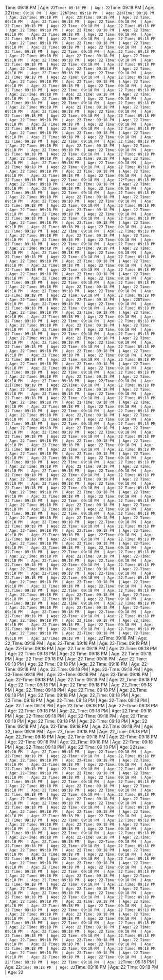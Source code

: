 Time: 09:18 PM  | Age: 22`Time: 09:18 PM  | Age: 22`Time: 09:18 PM  | Age: 22`Time: 09:18 PM  | Age: 22bTime: 09:18 PM  | Age: 22aTime: 09:18 PM  | Age: 22sTime: 09:18 PM  | Age: 22hTime: 09:18 PM  | Age: 22
Time: 09:18 PM  | Age: 22 Time: 09:18 PM  | Age: 22 Time: 09:18 PM  | Age: 22 Time: 09:18 PM  | Age: 22 Time: 09:18 PM  | Age: 22 Time: 09:18 PM  | Age: 22 Time: 09:18 PM  | Age: 22 Time: 09:18 PM  | Age: 22 Time: 09:18 PM  | Age: 22 Time: 09:18 PM  | Age: 22 Time: 09:18 PM  | Age: 22 Time: 09:18 PM  | Age: 22 Time: 09:18 PM  | Age: 22 Time: 09:18 PM  | Age: 22 Time: 09:18 PM  | Age: 22 Time: 09:18 PM  | Age: 22 Time: 09:18 PM  | Age: 22 Time: 09:18 PM  | Age: 22 Time: 09:18 PM  | Age: 22 Time: 09:18 PM  | Age: 22 Time: 09:18 PM  | Age: 22 Time: 09:18 PM  | Age: 22 Time: 09:18 PM  | Age: 22 Time: 09:18 PM  | Age: 22 Time: 09:18 PM  | Age: 22 Time: 09:18 PM  | Age: 22 Time: 09:18 PM  | Age: 22 Time: 09:18 PM  | Age: 22 Time: 09:18 PM  | Age: 22 Time: 09:18 PM  | Age: 22 Time: 09:18 PM  | Age: 22 Time: 09:18 PM  | Age: 22 Time: 09:18 PM  | Age: 22 Time: 09:18 PM  | Age: 22 Time: 09:18 PM  | Age: 22 Time: 09:18 PM  | Age: 22 Time: 09:18 PM  | Age: 22 Time: 09:18 PM  | Age: 22 Time: 09:18 PM  | Age: 22 Time: 09:18 PM  | Age: 22 Time: 09:18 PM  | Age: 22 Time: 09:18 PM  | Age: 22 Time: 09:18 PM  | Age: 22 Time: 09:18 PM  | Age: 22 Time: 09:18 PM  | Age: 22 Time: 09:18 PM  | Age: 22.Time: 09:18 PM  | Age: 22
Time: 09:18 PM  | Age: 22
Time: 09:18 PM  | Age: 22
Time: 09:18 PM  | Age: 22 Time: 09:18 PM  | Age: 22 Time: 09:18 PM  | Age: 22 Time: 09:18 PM  | Age: 22 Time: 09:18 PM  | Age: 22 Time: 09:18 PM  | Age: 22 Time: 09:18 PM  | Age: 22 Time: 09:18 PM  | Age: 22 Time: 09:18 PM  | Age: 22 Time: 09:18 PM  | Age: 22 Time: 09:18 PM  | Age: 22 Time: 09:18 PM  | Age: 22 Time: 09:18 PM  | Age: 22 Time: 09:18 PM  | Age: 22 Time: 09:18 PM  | Age: 22 Time: 09:18 PM  | Age: 22 Time: 09:18 PM  | Age: 22 Time: 09:18 PM  | Age: 22 Time: 09:18 PM  | Age: 22 Time: 09:18 PM  | Age: 22 Time: 09:18 PM  | Age: 22 Time: 09:18 PM  | Age: 22 Time: 09:18 PM  | Age: 22 Time: 09:18 PM  | Age: 22 Time: 09:18 PM  | Age: 22 Time: 09:18 PM  | Age: 22 Time: 09:18 PM  | Age: 22 Time: 09:18 PM  | Age: 22 Time: 09:18 PM  | Age: 22 Time: 09:18 PM  | Age: 22 Time: 09:18 PM  | Age: 22 Time: 09:18 PM  | Age: 22 Time: 09:18 PM  | Age: 22 Time: 09:18 PM  | Age: 22 Time: 09:18 PM  | Age: 22 Time: 09:18 PM  | Age: 22 Time: 09:18 PM  | Age: 22 Time: 09:18 PM  | Age: 22 Time: 09:18 PM  | Age: 22 Time: 09:18 PM  | Age: 22 Time: 09:18 PM  | Age: 22 Time: 09:18 PM  | Age: 22 Time: 09:18 PM  | Age: 22 Time: 09:18 PM  | Age: 22 Time: 09:18 PM  | Age: 22 Time: 09:18 PM  | Age: 22 Time: 09:18 PM  | Age: 22 Time: 09:18 PM  | Age: 22 Time: 09:18 PM  | Age: 22 Time: 09:18 PM  | Age: 22 Time: 09:18 PM  | Age: 22 Time: 09:18 PM  | Age: 22*Time: 09:18 PM  | Age: 22
Time: 09:18 PM  | Age: 22 Time: 09:18 PM  | Age: 22 Time: 09:18 PM  | Age: 22 Time: 09:18 PM  | Age: 22 Time: 09:18 PM  | Age: 22 Time: 09:18 PM  | Age: 22 Time: 09:18 PM  | Age: 22 Time: 09:18 PM  | Age: 22 Time: 09:18 PM  | Age: 22 Time: 09:18 PM  | Age: 22 Time: 09:18 PM  | Age: 22 Time: 09:18 PM  | Age: 22 Time: 09:18 PM  | Age: 22 Time: 09:18 PM  | Age: 22 Time: 09:18 PM  | Age: 22 Time: 09:18 PM  | Age: 22 Time: 09:18 PM  | Age: 22 Time: 09:18 PM  | Age: 22 Time: 09:18 PM  | Age: 22 Time: 09:18 PM  | Age: 22 Time: 09:18 PM  | Age: 22 Time: 09:18 PM  | Age: 22 Time: 09:18 PM  | Age: 22 Time: 09:18 PM  | Age: 22 Time: 09:18 PM  | Age: 22.Time: 09:18 PM  | Age: 22
Time: 09:18 PM  | Age: 22 Time: 09:18 PM  | Age: 22 Time: 09:18 PM  | Age: 22 Time: 09:18 PM  | Age: 22 Time: 09:18 PM  | Age: 22 Time: 09:18 PM  | Age: 22 Time: 09:18 PM  | Age: 22 Time: 09:18 PM  | Age: 22 Time: 09:18 PM  | Age: 22 Time: 09:18 PM  | Age: 22 Time: 09:18 PM  | Age: 22 Time: 09:18 PM  | Age: 22 Time: 09:18 PM  | Age: 22 Time: 09:18 PM  | Age: 22 Time: 09:18 PM  | Age: 22*Time: 09:18 PM  | Age: 22 Time: 09:18 PM  | Age: 22 Time: 09:18 PM  | Age: 22 Time: 09:18 PM  | Age: 22 Time: 09:18 PM  | Age: 22 Time: 09:18 PM  | Age: 22 Time: 09:18 PM  | Age: 22 Time: 09:18 PM  | Age: 22 Time: 09:18 PM  | Age: 22 Time: 09:18 PM  | Age: 22 Time: 09:18 PM  | Age: 22 Time: 09:18 PM  | Age: 22 Time: 09:18 PM  | Age: 22 Time: 09:18 PM  | Age: 22 Time: 09:18 PM  | Age: 22 Time: 09:18 PM  | Age: 22 Time: 09:18 PM  | Age: 22 Time: 09:18 PM  | Age: 22 Time: 09:18 PM  | Age: 22 Time: 09:18 PM  | Age: 22 Time: 09:18 PM  | Age: 22 Time: 09:18 PM  | Age: 22 Time: 09:18 PM  | Age: 22 Time: 09:18 PM  | Age: 22 Time: 09:18 PM  | Age: 22 Time: 09:18 PM  | Age: 22 Time: 09:18 PM  | Age: 22 Time: 09:18 PM  | Age: 22 Time: 09:18 PM  | Age: 22 Time: 09:18 PM  | Age: 22 Time: 09:18 PM  | Age: 22-Time: 09:18 PM  | Age: 22-Time: 09:18 PM  | Age: 22OTime: 09:18 PM  | Age: 22-Time: 09:18 PM  | Age: 22-Time: 09:18 PM  | Age: 22
Time: 09:18 PM  | Age: 22 Time: 09:18 PM  | Age: 22 Time: 09:18 PM  | Age: 22 Time: 09:18 PM  | Age: 22 Time: 09:18 PM  | Age: 22 Time: 09:18 PM  | Age: 22 Time: 09:18 PM  | Age: 22 Time: 09:18 PM  | Age: 22 Time: 09:18 PM  | Age: 22 Time: 09:18 PM  | Age: 22 Time: 09:18 PM  | Age: 22 Time: 09:18 PM  | Age: 22 Time: 09:18 PM  | Age: 22 Time: 09:18 PM  | Age: 22 Time: 09:18 PM  | Age: 22 Time: 09:18 PM  | Age: 22 Time: 09:18 PM  | Age: 22 Time: 09:18 PM  | Age: 22 Time: 09:18 PM  | Age: 22 Time: 09:18 PM  | Age: 22 Time: 09:18 PM  | Age: 22 Time: 09:18 PM  | Age: 22 Time: 09:18 PM  | Age: 22 Time: 09:18 PM  | Age: 22 Time: 09:18 PM  | Age: 22 Time: 09:18 PM  | Age: 22 Time: 09:18 PM  | Age: 22 Time: 09:18 PM  | Age: 22 Time: 09:18 PM  | Age: 22 Time: 09:18 PM  | Age: 22 Time: 09:18 PM  | Age: 22 Time: 09:18 PM  | Age: 22 Time: 09:18 PM  | Age: 22 Time: 09:18 PM  | Age: 22 Time: 09:18 PM  | Age: 22 Time: 09:18 PM  | Age: 22 Time: 09:18 PM  | Age: 22 Time: 09:18 PM  | Age: 22 Time: 09:18 PM  | Age: 22 Time: 09:18 PM  | Age: 22 Time: 09:18 PM  | Age: 22 Time: 09:18 PM  | Age: 22 Time: 09:18 PM  | Age: 22 Time: 09:18 PM  | Age: 22 Time: 09:18 PM  | Age: 22 Time: 09:18 PM  | Age: 22 Time: 09:18 PM  | Age: 22/Time: 09:18 PM  | Age: 22|Time: 09:18 PM  | Age: 22\Time: 09:18 PM  | Age: 22
Time: 09:18 PM  | Age: 22 Time: 09:18 PM  | Age: 22 Time: 09:18 PM  | Age: 22 Time: 09:18 PM  | Age: 22 Time: 09:18 PM  | Age: 22 Time: 09:18 PM  | Age: 22 Time: 09:18 PM  | Age: 22 Time: 09:18 PM  | Age: 22 Time: 09:18 PM  | Age: 22 Time: 09:18 PM  | Age: 22 Time: 09:18 PM  | Age: 22 Time: 09:18 PM  | Age: 22 Time: 09:18 PM  | Age: 22 Time: 09:18 PM  | Age: 22 Time: 09:18 PM  | Age: 22 Time: 09:18 PM  | Age: 22 Time: 09:18 PM  | Age: 22 Time: 09:18 PM  | Age: 22,Time: 09:18 PM  | Age: 22 Time: 09:18 PM  | Age: 22 Time: 09:18 PM  | Age: 22 Time: 09:18 PM  | Age: 22 Time: 09:18 PM  | Age: 22 Time: 09:18 PM  | Age: 22 Time: 09:18 PM  | Age: 22 Time: 09:18 PM  | Age: 22 Time: 09:18 PM  | Age: 22 Time: 09:18 PM  | Age: 22 Time: 09:18 PM  | Age: 22 Time: 09:18 PM  | Age: 22 Time: 09:18 PM  | Age: 22 Time: 09:18 PM  | Age: 22 Time: 09:18 PM  | Age: 22 Time: 09:18 PM  | Age: 22 Time: 09:18 PM  | Age: 22 Time: 09:18 PM  | Age: 22 Time: 09:18 PM  | Age: 22 Time: 09:18 PM  | Age: 22 Time: 09:18 PM  | Age: 22 Time: 09:18 PM  | Age: 22.Time: 09:18 PM  | Age: 22
Time: 09:18 PM  | Age: 22 Time: 09:18 PM  | Age: 22 Time: 09:18 PM  | Age: 22 Time: 09:18 PM  | Age: 22 Time: 09:18 PM  | Age: 22 Time: 09:18 PM  | Age: 22 Time: 09:18 PM  | Age: 22 Time: 09:18 PM  | Age: 22 Time: 09:18 PM  | Age: 22 Time: 09:18 PM  | Age: 22 Time: 09:18 PM  | Age: 22 Time: 09:18 PM  | Age: 22 Time: 09:18 PM  | Age: 22 Time: 09:18 PM  | Age: 22 Time: 09:18 PM  | Age: 22 Time: 09:18 PM  | Age: 22 Time: 09:18 PM  | Age: 22 Time: 09:18 PM  | Age: 22 Time: 09:18 PM  | Age: 22 Time: 09:18 PM  | Age: 22 Time: 09:18 PM  | Age: 22 Time: 09:18 PM  | Age: 22 Time: 09:18 PM  | Age: 22 Time: 09:18 PM  | Age: 22 Time: 09:18 PM  | Age: 22 Time: 09:18 PM  | Age: 22 Time: 09:18 PM  | Age: 22 Time: 09:18 PM  | Age: 22 Time: 09:18 PM  | Age: 22 Time: 09:18 PM  | Age: 22 Time: 09:18 PM  | Age: 22 Time: 09:18 PM  | Age: 22 Time: 09:18 PM  | Age: 22 Time: 09:18 PM  | Age: 22 Time: 09:18 PM  | Age: 22 Time: 09:18 PM  | Age: 22 Time: 09:18 PM  | Age: 22 Time: 09:18 PM  | Age: 22 Time: 09:18 PM  | Age: 22 Time: 09:18 PM  | Age: 22 Time: 09:18 PM  | Age: 22 Time: 09:18 PM  | Age: 22 Time: 09:18 PM  | Age: 22 Time: 09:18 PM  | Age: 22.Time: 09:18 PM  | Age: 22
Time: 09:18 PM  | Age: 22.Time: 09:18 PM  | Age: 22.Time: 09:18 PM  | Age: 22-Time: 09:18 PM  | Age: 22.Time: 09:18 PM  | Age: 22-Time: 09:18 PM  | Age: 22-Time: 09:18 PM  | Age: 22*Time: 09:18 PM  | Age: 22-Time: 09:18 PM  | Age: 22-Time: 09:18 PM  | Age: 22.Time: 09:18 PM  | Age: 22_Time: 09:18 PM  | Age: 22_Time: 09:18 PM  | Age: 22-Time: 09:18 PM  | Age: 22_Time: 09:18 PM  | Age: 22_Time: 09:18 PM  | Age: 22.Time: 09:18 PM  | Age: 22.Time: 09:18 PM  | Age: 22.Time: 09:18 PM  | Age: 22_Time: 09:18 PM  | Age: 22.Time: 09:18 PM  | Age: 22-Time: 09:18 PM  | Age: 22-Time: 09:18 PM  | Age: 22.Time: 09:18 PM  | Age: 22.Time: 09:18 PM  | Age: 22-Time: 09:18 PM  | Age: 22.Time: 09:18 PM  | Age: 22_Time: 09:18 PM  | Age: 22.Time: 09:18 PM  | Age: 22-Time: 09:18 PM  | Age: 22-Time: 09:18 PM  | Age: 22-Time: 09:18 PM  | Age: 22.Time: 09:18 PM  | Age: 22.Time: 09:18 PM  | Age: 22.Time: 09:18 PM  | Age: 22.Time: 09:18 PM  | Age: 22~Time: 09:18 PM  | Age: 22_Time: 09:18 PM  | Age: 22_Time: 09:18 PM  | Age: 22.Time: 09:18 PM  | Age: 22.Time: 09:18 PM  | Age: 22.Time: 09:18 PM  | Age: 22_Time: 09:18 PM  | Age: 22.Time: 09:18 PM  | Age: 22-Time: 09:18 PM  | Age: 22-Time: 09:18 PM  | Age: 22.Time: 09:18 PM  | Age: 22.Time: 09:18 PM  | Age: 22~Time: 09:18 PM  | Age: 22.Time: 09:18 PM  | Age: 22_Time: 09:18 PM  | Age: 22.Time: 09:18 PM  | Age: 22-Time: 09:18 PM  | Age: 22-Time: 09:18 PM  | Age: 22-Time: 09:18 PM  | Age: 22.Time: 09:18 PM  | Age: 22-Time: 09:18 PM  | Age: 22-Time: 09:18 PM  | Age: 22.Time: 09:18 PM  | Age: 22.Time: 09:18 PM  | Age: 22_Time: 09:18 PM  | Age: 22_Time: 09:18 PM  | Age: 22_Time: 09:18 PM  | Age: 22_Time: 09:18 PM  | Age: 22.Time: 09:18 PM  | Age: 22-Time: 09:18 PM  | Age: 22-Time: 09:18 PM  | Age: 22_Time: 09:18 PM  | Age: 22-Time: 09:18 PM  | Age: 22-Time: 09:18 PM  | Age: 22'Time: 09:18 PM  | Age: 22`Time: 09:18 PM  | Age: 22_Time: 09:18 PM  | Age: 22-Time: 09:18 PM  | Age: 22-Time: 09:18 PM  | Age: 22-Time: 09:18 PM  | Age: 22.Time: 09:18 PM  | Age: 22.Time: 09:18 PM  | Age: 22
Time: 09:18 PM  | Age: 22 Time: 09:18 PM  | Age: 22 Time: 09:18 PM  | Age: 22 Time: 09:18 PM  | Age: 22 Time: 09:18 PM  | Age: 22 Time: 09:18 PM  | Age: 22 Time: 09:18 PM  | Age: 22 Time: 09:18 PM  | Age: 22-Time: 09:18 PM  | Age: 22.Time: 09:18 PM  | Age: 22-Time: 09:18 PM  | Age: 22-Time: 09:18 PM  | Age: 22~Time: 09:18 PM  | Age: 22-Time: 09:18 PM  | Age: 22-Time: 09:18 PM  | Age: 22.Time: 09:18 PM  | Age: 22_Time: 09:18 PM  | Age: 22 Time: 09:18 PM  | Age: 22 Time: 09:18 PM  | Age: 22_Time: 09:18 PM  | Age: 22_Time: 09:18 PM  | Age: 22.Time: 09:18 PM  | Age: 22.Time: 09:18 PM  | Age: 22.Time: 09:18 PM  | Age: 22_Time: 09:18 PM  | Age: 22.Time: 09:18 PM  | Age: 22-Time: 09:18 PM  | Age: 22-Time: 09:18 PM  | Age: 22.Time: 09:18 PM  | Age: 22.Time: 09:18 PM  | Age: 22~Time: 09:18 PM  | Age: 22.Time: 09:18 PM  | Age: 22_Time: 09:18 PM  | Age: 22.Time: 09:18 PM  | Age: 22-Time: 09:18 PM  | Age: 22-Time: 09:18 PM  | Age: 22-Time: 09:18 PM  | Age: 22 Time: 09:18 PM  | Age: 22-Time: 09:18 PM  | Age: 22 Time: 09:18 PM  | Age: 22-Time: 09:18 PM  | Age: 22.Time: 09:18 PM  | Age: 22_Time: 09:18 PM  | Age: 22_Time: 09:18 PM  | Age: 22_Time: 09:18 PM  | Age: 22_Time: 09:18 PM  | Age: 22.Time: 09:18 PM  | Age: 22-Time: 09:18 PM  | Age: 22-Time: 09:18 PM  | Age: 22_Time: 09:18 PM  | Age: 22-Time: 09:18 PM  | Age: 22-Time: 09:18 PM  | Age: 22'Time: 09:18 PM  | Age: 22`Time: 09:18 PM  | Age: 22_Time: 09:18 PM  | Age: 22-Time: 09:18 PM  | Age: 22-Time: 09:18 PM  | Age: 22-Time: 09:18 PM  | Age: 22.Time: 09:18 PM  | Age: 22.Time: 09:18 PM  | Age: 22~Time: 09:18 PM  | Age: 22.Time: 09:18 PM  | Age: 22-Time: 09:18 PM  | Age: 22-Time: 09:18 PM  | Age: 22-Time: 09:18 PM  | Age: 22-Time: 09:18 PM  | Age: 22_Time: 09:18 PM  | Age: 22~Time: 09:18 PM  | Age: 22
Time: 09:18 PM  | Age: 22
Time: 09:18 PM  | Age: 22 Time: 09:18 PM  | Age: 22 Time: 09:18 PM  | Age: 22 Time: 09:18 PM  | Age: 22 Time: 09:18 PM  | Age: 22 Time: 09:18 PM  | Age: 22 Time: 09:18 PM  | Age: 22 Time: 09:18 PM  | Age: 22 Time: 09:18 PM  | Age: 22 Time: 09:18 PM  | Age: 22 Time: 09:18 PM  | Age: 22 Time: 09:18 PM  | Age: 22 Time: 09:18 PM  | Age: 22 Time: 09:18 PM  | Age: 22 Time: 09:18 PM  | Age: 22 Time: 09:18 PM  | Age: 22 Time: 09:18 PM  | Age: 22 Time: 09:18 PM  | Age: 22 Time: 09:18 PM  | Age: 22 Time: 09:18 PM  | Age: 22 Time: 09:18 PM  | Age: 22 Time: 09:18 PM  | Age: 22 Time: 09:18 PM  | Age: 22 Time: 09:18 PM  | Age: 22 Time: 09:18 PM  | Age: 22 Time: 09:18 PM  | Age: 22 Time: 09:18 PM  | Age: 22 Time: 09:18 PM  | Age: 22 Time: 09:18 PM  | Age: 22 Time: 09:18 PM  | Age: 22 Time: 09:18 PM  | Age: 22 Time: 09:18 PM  | Age: 22 Time: 09:18 PM  | Age: 22 Time: 09:18 PM  | Age: 22 Time: 09:18 PM  | Age: 22 Time: 09:18 PM  | Age: 22 Time: 09:18 PM  | Age: 22.Time: 09:18 PM  | Age: 22-Time: 09:18 PM  | Age: 22-Time: 09:18 PM  | Age: 22.Time: 09:18 PM  | Age: 22.Time: 09:18 PM  | Age: 22~Time: 09:18 PM  | Age: 22.Time: 09:18 PM  | Age: 22_Time: 09:18 PM  | Age: 22
Time: 09:18 PM  | Age: 22 Time: 09:18 PM  | Age: 22 Time: 09:18 PM  | Age: 22 Time: 09:18 PM  | Age: 22 Time: 09:18 PM  | Age: 22 Time: 09:18 PM  | Age: 22 Time: 09:18 PM  | Age: 22 Time: 09:18 PM  | Age: 22 Time: 09:18 PM  | Age: 22 Time: 09:18 PM  | Age: 22 Time: 09:18 PM  | Age: 22 Time: 09:18 PM  | Age: 22 Time: 09:18 PM  | Age: 22 Time: 09:18 PM  | Age: 22 Time: 09:18 PM  | Age: 22 Time: 09:18 PM  | Age: 22 Time: 09:18 PM  | Age: 22 Time: 09:18 PM  | Age: 22 Time: 09:18 PM  | Age: 22-Time: 09:18 PM  | Age: 22.Time: 09:18 PM  | Age: 22-Time: 09:18 PM  | Age: 22
Time: 09:18 PM  | Age: 22 Time: 09:18 PM  | Age: 22 Time: 09:18 PM  | Age: 22 Time: 09:18 PM  | Age: 22 Time: 09:18 PM  | Age: 22 Time: 09:18 PM  | Age: 22 Time: 09:18 PM  | Age: 22 Time: 09:18 PM  | Age: 22 Time: 09:18 PM  | Age: 22 Time: 09:18 PM  | Age: 22 Time: 09:18 PM  | Age: 22 Time: 09:18 PM  | Age: 22 Time: 09:18 PM  | Age: 22 Time: 09:18 PM  | Age: 22 Time: 09:18 PM  | Age: 22 Time: 09:18 PM  | Age: 22 Time: 09:18 PM  | Age: 22 Time: 09:18 PM  | Age: 22 Time: 09:18 PM  | Age: 22 Time: 09:18 PM  | Age: 22 Time: 09:18 PM  | Age: 22 Time: 09:18 PM  | Age: 22 Time: 09:18 PM  | Age: 22 Time: 09:18 PM  | Age: 22 Time: 09:18 PM  | Age: 22 Time: 09:18 PM  | Age: 22 Time: 09:18 PM  | Age: 22 Time: 09:18 PM  | Age: 22 Time: 09:18 PM  | Age: 22 Time: 09:18 PM  | Age: 22 Time: 09:18 PM  | Age: 22 Time: 09:18 PM  | Age: 22 Time: 09:18 PM  | Age: 22 Time: 09:18 PM  | Age: 22.Time: 09:18 PM  | Age: 22-Time: 09:18 PM  | Age: 22.Time: 09:18 PM  | Age: 22 Time: 09:18 PM  | Age: 22 Time: 09:18 PM  | Age: 22 Time: 09:18 PM  | Age: 22 Time: 09:18 PM  | Age: 22 Time: 09:18 PM  | Age: 22 Time: 09:18 PM  | Age: 22 Time: 09:18 PM  | Age: 22 Time: 09:18 PM  | Age: 22.Time: 09:18 PM  | Age: 22
Time: 09:18 PM  | Age: 22"Time: 09:18 PM  | Age: 22"Time: 09:18 PM  | Age: 22
Time: 09:18 PM  | Age: 22`Time: 09:18 PM  | Age: 22`Time: 09:18 PM  | Age: 22`Time: 09:18 PM  | Age: 22
Time: 09:18 PM  | Age: 22